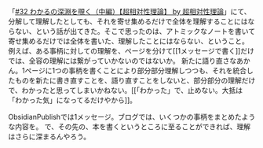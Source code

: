 「[#32 わかるの深淵を覗く（中編）【超相対性理論】 by 超相対性理論](https://anchor.fm/super-relativity/episodes/32-e1af4cn)」にて、分解して理解したとしても、それを寄せ集めるだけで全体を理解することにはならない、という話が出てきた。そこで思ったのは、アトミックなノートを書いて寄せ集めるだけでは全体を書いた、理解したことにはならない、ということ。
例えば、ある事柄に対しての理解を、ページを分けて[[1メッセージで書く]]だけでは、全容の理解には繋がっていかないのではないか。
新たに語り直さなあかん。1ページに1つの事柄を書くことにより部分部分理解しつつも、それを統合したものを新たに書き直すことを、語り直すことをしないと、部分部分の理解だけで、わかったと思ってしまいかねない。[[「わかった」で、止めない。大抵は「わかった気」になってるだけやから]]。

ObsidianPublishでは1メッセージ。ブログでは、いくつかの事柄をまとめたような内容を。
で、その先の、本を書くというところに至ることができれば、理解はさらに深まるんやろう。
